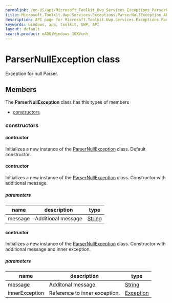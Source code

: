 ```yaml
---
permalink: /en-US/api/Microsoft_Toolkit_Uwp_Services_Exceptions_ParserNullException.htm
title: Microsoft.Toolkit.Uwp.Services.Exceptions.ParserNullException API 
description: API page for Microsoft.Toolkit.Uwp.Services.Exceptions.ParserNullException
keywords: windows, app, toolkit, UWP, API
layout: default
search.product: eADQiWindows 10XVcnh
---
```



# ParserNullException class

Exception for null Parser.

## Members

The **ParserNullException** class has this types of members

* [constructors](#constructors)

### constructors

#### contructor

Initializes a new instance of the [ParserNullException](Microsoft_Toolkit_Uwp_Services_Exceptions_ParserNullException.htm) class. Default constructor.

#### contructor

Initializes a new instance of the [ParserNullException](Microsoft_Toolkit_Uwp_Services_Exceptions_ParserNullException.htm) class. Constructor with additional message.

##### parameters



| name | description | type || --- | --- | --- || message | Additional message | [String](https://msdn.microsoft.com/library/windows/apps/System.String) |
#### contructor

Initializes a new instance of the [ParserNullException](Microsoft_Toolkit_Uwp_Services_Exceptions_ParserNullException.htm) class. Constructor with additional message and inner exception.

##### parameters



| name | description | type || --- | --- | --- || message | Additonal message. | [String](https://msdn.microsoft.com/library/windows/apps/System.String) || innerException | Reference to inner exception. | [Exception](https://msdn.microsoft.com/library/windows/apps/System.Exception) |